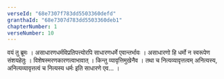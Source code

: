 ```yaml
---
verseId: "68e7307f783dd5503360defd"
granthaId: "68e7307d783dd5503360deb1"
chapterNumber: 1
verseNumber: 10
---
```


वयं तु ब्रूमः । असाधारणधर्मविप्रतिपत्त्योरपि साधारणधर्मे एवान्तर्भावः । असाधारणो हि धर्मो न स्वरूपेण संशयहेतुः । विशेषस्मरणकारणत्वाभावात् । किन्तु व्यावृत्तिमुखेनैव । तथा च नित्यव्यावृत्तत्वम् अनित्यस्य, अनित्यव्यावृत्तत्वं च नित्यस्य धर्मः इति साधारणे एव… ।
